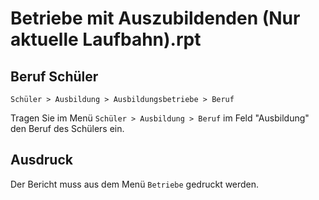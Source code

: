 ﻿# Betriebe mit Auszubildenden (Nur aktuelle Laufbahn).rpt

## Beruf Schüler

`Schüler > Ausbildung > Ausbildungsbetriebe > Beruf `

Tragen Sie im Menü `Schüler > Ausbildung > Beruf`  im Feld "Ausbildung" den Beruf des Schülers ein.

## Ausdruck

Der Bericht muss aus dem Menü `Betriebe` gedruckt werden.
